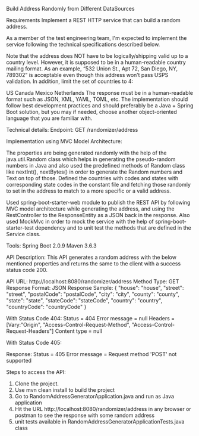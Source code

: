 Build Address Randomly from Different DataSources

Requirements Implement a REST HTTP service that can build a random address.

As a member of the test engineering team, I'm expected to implement the service following the technical specifications described below.

Note that the address does NOT have to be logically/shipping valid up to a country level. However, it is supposed to be in a human-readable country mailing format. As an example, “532 Union St., Apt 72, San Diego, NY, 789302” is acceptable even though this address won’t pass USPS validation. In addition, limit the set of countries to 4:

US Canada Mexico Netherlands The response must be in a human-readable format such as JSON, XML, YAML, TOML, etc. The implementation should follow best development practices and should preferably be a Java + Spring Boot solution, but you may if needed, choose another object-oriented language that you are familiar with.


Technical details: Endpoint: GET /randomizer/address

Implementation using MVC Model Architecture:

The properties are being generated randomly with the help of the java.util.Random class which helps in generating the pseudo-random numbers in Java and also used the predefined methods of Random class like nextInt(), nextBytes() in order to generate the Random numbers and Text on top of those. Defined the countries with codes and states with corresponding state codes in the constant file and fetching those randomly to set in the address to match to a more specific or a valid address.

Used spring-boot-starter-web module to publish the REST API by following MVC model architecture while generating the address, and using the RestController to the ResponseEntity as a JSON back in the response. Also used MockMvc in order to mock the service with the help of spring-boot-starter-test dependency and to unit test the methods that are defined in the Service class.



Tools:
Spring Boot 2.0.9
Maven 3.6.3


API Description:
This API generates a random address with the below mentioned properties and returns the same to the client with a success status code 200. 

API URL: http://localhost:8080/randomizer/address
Method Type: GET
Response Format: JSON
Response Sample:
    {
      "house": "house",
      "street": "street",
      "postalCode": "postalCode",
      "city": "city",
      "county": "county",
      "state": "state",
      "stateCode": "stateCode",
      "country": "country",
      "countryCode": "countryCode"
    }

With Status Code 404:
   Status = 404
    Error message = null
          Headers = [Vary:"Origin", "Access-Control-Request-Method", "Access-Control-Request-Headers"]
     Content type = null
    
    
With Status Code 405:    

Response:
           Status = 405
    Error message = Request method 'POST' not supported
             
Steps to access the API:

1. Clone the project.
2. Use mvn clean install to build the project
3. Go to RandomAddressGeneratorApplication.java and run as Java application
4. Hit the URL http://localhost:8080/randomizer/address in any browser or postman to see the response with some random address
5. unit tests available in RandomAddressGeneratorApplicationTests.java class
